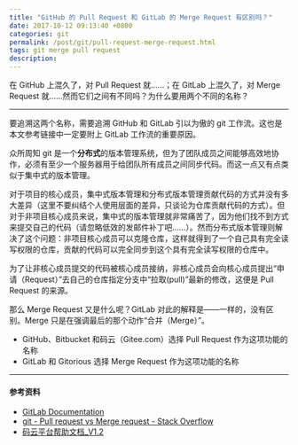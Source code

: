 ```yaml
---
title: "GitHub 的 Pull Request 和 GitLab 的 Merge Request 有区别吗？"
date: 2017-10-12 09:13:40 +0800
categories: git
permalink: /post/git/pull-request-merge-request.html
tags: git merge pull request
description: 
---
```


在 GitHub 上混久了，对 Pull Request 就……；在 GitLab 上混久了，对 Merge Request 就……然而它们之间有不同吗？为什么要用两个不同的名称？

---

要追溯这两个名称，需要追溯 GitHub 和 GitLab 引以为傲的 git 工作流。这也是本文参考链接中一定要附上 GitLab 工作流的重要原因。

众所周知 git 是一个**分布式**的版本管理系统，但为了团队成员之间能够高效地协作，必须有至少一个服务器用于给团队所有成员之间同步代码。而这一点又有点类似于集中式的版本管理。

对于项目的核心成员，集中式版本管理和分布式版本管理贡献代码的方式并没有多大差异（这里不要纠结个人使用层面的差异，只谈论为仓库贡献代码的方式）。但对于非项目核心成员来说，集中式的版本管理就非常痛苦了，因为他们找不到方式来提交自己的代码（请忽略低效的发邮件补丁吧……）。然而分布式版本管理则解决了这个问题：非项目核心成员可以克隆仓库，这样就得到了一个自己具有完全读写权限的仓库，贡献的代码可以完全同步到这个具有完全读写权限的仓库中。

为了让非核心成员提交的代码被核心成员接纳，非核心成员会向核心成员提出“申请（Request）”去自己的仓库指定分支中“拉取(pull)”最新的修改，这便是 Pull Request 的来源。

那么 Merge Request 又是什么呢？GitLab 对此的解释是——一样的，没有区别。Merge 只是在强调最后的那个动作“合并（Merge）”。

- GitHub、Bitbucket 和码云（Gitee.com）选择 Pull Request 作为这项功能的名称
- GitLab 和 Gitorious 选择 Merge Request 作为这项功能的名称

---

#### 参考资料

- [GitLab Documentation](https://docs.gitlab.com/ce/workflow/gitlab_flow.html)
- [git - Pull request vs Merge request - Stack Overflow](https://stackoverflow.com/questions/22199432/pull-request-vs-merge-request)
- [码云平台帮助文档_V1.2](http://git.mydoc.io/)
